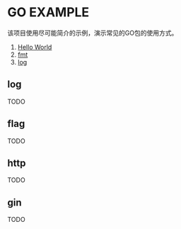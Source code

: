 # GO EXAMPLE

该项目使用尽可能简介的示例，演示常见的GO包的使用方式。

1. [Hello World](./helloworld/README.md)
2. [fmt](./builtin/fmt/README.md)
3. [log](./builtin/log/README.md)

## log

TODO

## flag

TODO

## http

TODO

## gin

TODO
